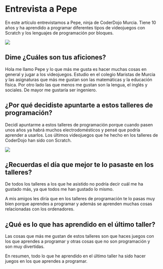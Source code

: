 # Entrevista a Pepe

En este artículo entrevistamos a Pepe, ninja de CoderDojo Murcia. Tiene 10 años y ha aprendido a programar diferentes tipos de videojuegos con Scratch y los lenguajes de programación por bloques.

![](1.png)

## Dime ¿Cuáles son tus aficiones? 

Hola me llamo Pepe y lo que más me gusta es hacer muchas cosas en general y jugar a los videojuegos. Estudio en el colegio Maristas de Murcia y las asignaturas que más me gustan son las matemáticas y la educación física. Por otro lado las que menos me gustan son la lengua, el inglés y sociales. De mayor me gustaría ser ingeniero.

## ¿Por qué decidiste apuntarte a estos talleres de programación?

Decidí apuntarme a estos talleres de programación porque cuando pasen unos años ya habrá muchos electrodomésticos y pensé que podría aprender a usarlos. Los últimos videojuegos que he hecho en los talleres de CoderDojo han sido con Scratch.

![](2.png)

## ¿Recuerdas el día que mejor te lo pasaste en los talleres?

De todos los talleres a los que he asistido no podría decir cuál me ha gustado más, ya que todos me han gustado lo mismo.

A mis amigos les diría que en los talleres de programación te lo pasas muy bien porque aprendes a programar y además se aprenden muchas cosas relacionadas con los ordenadores.

## ¿Qué es lo que has aprendido en el último taller?

Las cosas que más me gustan de estos talleres son que haces juegos con los que aprendes a programar y otras cosas que no son programación y son muy divertidas.

En resumen, todo lo que he aprendido en el último taller ha sido hacer juegos en los que aprendes a programar.

